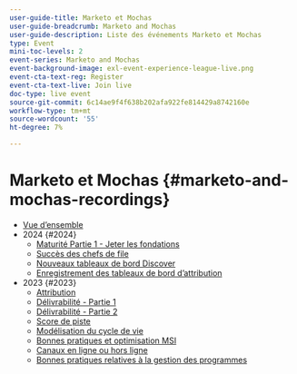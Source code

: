 ```yaml
---
user-guide-title: Marketo et Mochas
user-guide-breadcrumb: Marketo and Mochas
user-guide-description: Liste des événements Marketo et Mochas
type: Event
mini-toc-levels: 2
event-series: Marketo and Mochas
event-background-image: exl-event-experience-league-live.png
event-cta-text-reg: Register
event-cta-text-live: Join live
doc-type: live event
source-git-commit: 6c14ae9f4f638b202afa922fe814429a8742160e
workflow-type: tm+mt
source-wordcount: '55'
ht-degree: 7%

---
```



# Marketo et Mochas {#marketo-and-mochas-recordings}

+ [Vue d’ensemble](overview.md)
+ 2024 {#2024}
   + [Maturité Partie 1 - Jeter les fondations](2024/maturity-part1-foundation.md)
   + [Succès des chefs de file](2024/lead-nurture-success.md)
   + [Nouveaux tableaux de bord Discover](2024/new-discover-dashboard.md)
   + [Enregistrement des tableaux de bord d’attribution](2024/attribution-dashboard-recording.md)
+ 2023 {#2023}
   + [Attribution](2023/attribution.md)
   + [Délivrabilité - Partie 1](2023/deliverability-part-one.md)
   + [Délivrabilité - Partie 2](2023/deliverability-part-two.md)
   + [Score de piste](2023/lead-scoring.md)
   + [Modélisation du cycle de vie](2023/lifecycle-modeling.md)
   + [Bonnes pratiques et optimisation MSI](2023/msi-best-practices.md)
   + [Canaux en ligne ou hors ligne](2023/online-offline.md)
   + [Bonnes pratiques relatives à la gestion des programmes](2023/program-management.md)